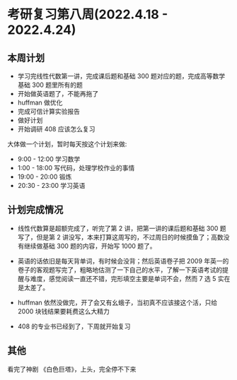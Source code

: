# 考研复习第八周(2022.4.18 - 2022.4.24)

## 本周计划

- 学习完线性代数第一讲，完成课后题和基础 300 题对应的题，完成高等数学基础 300 题里所有的题
- 开始做英语题了，不能再拖了
- huffman 做优化
- 完成可信计算实验报告
- 做好计划
- 开始调研 408 应该怎么复习  

大体做一个计划，暂时每天按这个计划来做:

- 9:00 - 12:00 学习数学 
- 1:00 - 18:00 写代码，处理学校作业的事情
- 19:00 - 20:00 锻炼
- 20:30 - 23:00 学习英语

## 计划完成情况

- 线性代数算是超额完成了，听完了第 2 讲，把第一讲的课后题和基础 300 题写了，但是第 2 讲没写，本来打算这周写的，不过周日的时候摸鱼了；高数没有继续做基础 300 题的内容，开始写 1000 题了。

- 英语的话依旧是每天背单词，有时候会没背；然后英语卷子把 2009 年英一的卷子的客观题写完了，粗略地估测了一下自己的水平，了解一下英语考试的提醒与难度，感觉阅读一直还不错，完形填空主要是单词不会，然而 7 选 5 实在是太差了。

- huffman 依然没做完，开了会又有幺蛾子，当初真不应该接这个活，只给 2000 块钱结果要耗费这么大精力

- 408 的专业书已经到了，下周就开始复习

## 其他

看完了神剧 《白色巨塔》，上头，完全停不下来